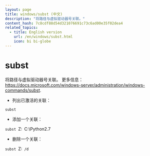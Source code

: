 ```yaml
---
layout: page
title: windows/subst (中文)
description: "将路径与虚拟驱动器号关联。"
content_hash: 7c8cdf88d54d321076691c73c6ad00e35f02dea4
related_topics:
  - title: English version
    url: /en/windows/subst.html
    icon: bi bi-globe
---
```

# subst

将路径与虚拟驱动器号关联。
更多信息：<https://docs.microsoft.com/windows-server/administration/windows-commands/subst>.

- 列出已激活的关联：

`subst`

- 添加一个关联：

`subst `<span class="tldr-var badge badge-pill bg-dark-lm bg-white-dm text-white-lm text-dark-dm font-weight-bold">Z:</span>` `<span class="tldr-var badge badge-pill bg-dark-lm bg-white-dm text-white-lm text-dark-dm font-weight-bold">C:\Python2.7</span>

- 删除一个关联：

`subst `<span class="tldr-var badge badge-pill bg-dark-lm bg-white-dm text-white-lm text-dark-dm font-weight-bold">Z:</span>` /d`
